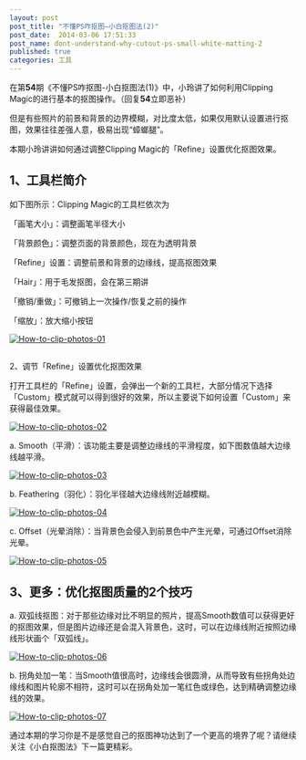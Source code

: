 ```yaml
---
layout: post
post_title: "不懂PS咋抠图—小白抠图法(2)"
post_date:  2014-03-06 17:51:33
post_name: dont-understand-why-cutout-ps-small-white-matting-2
published: true
categories: 工具
---
```


在第**54**期《不懂PS咋抠图-小白抠图法(1)》中，小玲讲了如何利用Clipping Magic的进行基本的抠图操作。（回复**54**立即恶补）

但是有些照片的前景和背景的边界模糊，对比度太低，如果仅用默认设置进行抠图，效果往往差强人意，极易出现“蟑螂腿”。

本期小玲讲讲如何通过调整Clipping Magic的「Refine」设置优化抠图效果。

## 1、工具栏简介

如下图所示：Clipping Magic的工具栏依次为

「画笔大小」：调整画笔半径大小

「背景颜色」：调整页面的背景颜色，现在为透明背景

「Refine」设置：调整前景和背景的边缘线，提高抠图效果

「Hair」：用于毛发抠图，会在第三期讲

「撤销/重做」：可撤销上一次操作/恢复之前的操作

「缩放」：放大缩小按钮

[![How-to-clip-photos-01](http://www.banpie.info/wp-content/uploads/2014/03/How-to-clip-photos-01.jpg)](http://www.banpie.info/wp-content/uploads/2014/03/How-to-clip-photos-01.jpg)

## 

2、调节「Refine」设置优化抠图效果

打开工具栏的「Refine」设置，会弹出一个新的工具栏，大部分情况下选择「Custom」模式就可以得到很好的效果，所以主要说下如何设置「Custom」来获得最佳效果。

[![How-to-clip-photos-02](http://www.banpie.info/wp-content/uploads/2014/03/How-to-clip-photos-02.jpg)](http://www.banpie.info/wp-content/uploads/2014/03/How-to-clip-photos-02.jpg)

a. Smooth（平滑）：该功能主要是调整边缘线的平滑程度，如下图数值越大边缘线越平滑。

[![How-to-clip-photos-03](http://www.banpie.info/wp-content/uploads/2014/03/How-to-clip-photos-03.jpg)](http://www.banpie.info/wp-content/uploads/2014/03/How-to-clip-photos-03.jpg)

b. Feathering（羽化）：羽化半径越大边缘线附近越模糊。

[![How-to-clip-photos-04](http://www.banpie.info/wp-content/uploads/2014/03/How-to-clip-photos-04.jpg)](http://www.banpie.info/wp-content/uploads/2014/03/How-to-clip-photos-04.jpg)

c. Offset（光晕消除）：当背景色会侵入到前景色中产生光晕，可通过Offset消除光晕。

[![How-to-clip-photos-05](http://www.banpie.info/wp-content/uploads/2014/03/How-to-clip-photos-05.jpg)](http://www.banpie.info/wp-content/uploads/2014/03/How-to-clip-photos-05.jpg)

## 3、更多：优化抠图质量的2个技巧

a. 双弧线抠图：对于那些边缘对比不明显的照片，提高Smooth数值可以获得更好的抠图效果，但是图片边缘还是会混入背景色，这时，可以在边缘线附近按照边缘线形状画个「双弧线」。

[![How-to-clip-photos-06](http://www.banpie.info/wp-content/uploads/2014/03/How-to-clip-photos-06.jpg)](http://www.banpie.info/wp-content/uploads/2014/03/How-to-clip-photos-06.jpg)

b. 拐角处加一笔：当Smooth值很高时，边缘线会很圆滑，从而导致有些拐角处边缘线和图片轮廓不相符，这时可以在拐角处加一笔红色或绿色，达到精确调整边缘线的效果。

[![How-to-clip-photos-07](http://www.banpie.info/wp-content/uploads/2014/03/How-to-clip-photos-07.jpg)](http://www.banpie.info/wp-content/uploads/2014/03/How-to-clip-photos-07.jpg)

通过本期的学习你是不是感觉自己的抠图神功达到了一个更高的境界了呢？请继续关注《小白抠图法》下一篇更精彩。